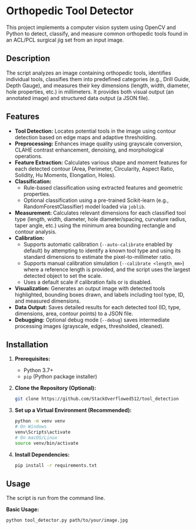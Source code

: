 # Orthopedic Tool Detector

This project implements a computer vision system using OpenCV and Python to detect, classify, and measure common orthopedic tools found in an ACL/PCL surgical jig set from an input image.

## Description

The script analyzes an image containing orthopedic tools, identifies individual tools, classifies them into predefined categories (e.g., Drill Guide, Depth Gauge), and measures their key dimensions (length, width, diameter, hole properties, etc.) in millimeters. It provides both visual output (an annotated image) and structured data output (a JSON file).

## Features

*   **Tool Detection:** Locates potential tools in the image using contour detection based on edge maps and adaptive thresholding.
*   **Preprocessing:** Enhances image quality using grayscale conversion, CLAHE contrast enhancement, denoising, and morphological operations.
*   **Feature Extraction:** Calculates various shape and moment features for each detected contour (Area, Perimeter, Circularity, Aspect Ratio, Solidity, Hu Moments, Elongation, Holes).
*   **Classification:**
    *   Rule-based classification using extracted features and geometric properties.
    *   Optional classification using a pre-trained Scikit-learn (e.g., RandomForestClassifier) model loaded via `joblib`.
*   **Measurement:** Calculates relevant dimensions for each classified tool type (length, width, diameter, hole diameter/spacing, curvature radius, taper angle, etc.) using the minimum area bounding rectangle and contour analysis.
*   **Calibration:**
    *   Supports automatic calibration (`--auto-calibrate` enabled by default) by attempting to identify a known tool type and using its standard dimensions to estimate the pixel-to-millimeter ratio.
    *   Supports manual calibration simulation (`--calibrate <length_mm>`) where a reference length is provided, and the script uses the largest detected object to set the scale.
    *   Uses a default scale if calibration fails or is disabled.
*   **Visualization:** Generates an output image with detected tools highlighted, bounding boxes drawn, and labels including tool type, ID, and measured dimensions.
*   **Data Output:** Saves detailed results for each detected tool (ID, type, dimensions, area, contour points) to a JSON file.
*   **Debugging:** Optional debug mode (`--debug`) saves intermediate processing images (grayscale, edges, thresholded, cleaned).

## Installation

1.  **Prerequisites:**
    *   Python 3.7+
    *   `pip` (Python package installer)

2.  **Clone the Repository (Optional):**
    ```bash
    git clone https://github.com/StackOverflowed512/tool_detection
    ```

3.  **Set up a Virtual Environment (Recommended):**
    ```bash
    python -m venv venv
    # On Windows
    venv\Scripts\activate
    # On macOS/Linux
    source venv/bin/activate
    ```

4.  **Install Dependencies:**
    ```bash
    pip install -r requirements.txt
    ```

## Usage

The script is run from the command line.

**Basic Usage:**

```bash
python tool_detector.py path/to/your/image.jpg
